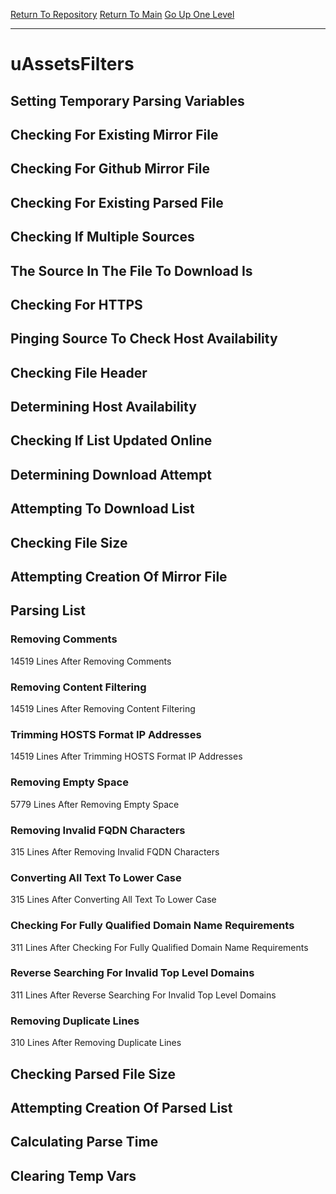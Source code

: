 [Return To Repository](https://github.com/deathbybandaid/piholeparser/)
[Return To Main](https://github.com/deathbybandaid/piholeparser/blob/master/RecentRunLogs/Mainlog.md)
[Go Up One Level](https://github.com/deathbybandaid/piholeparser/blob/master/RecentRunLogs/TopLevelScripts/30-Processing-External-Blacklists.md)
____________________________________
# uAssetsFilters
## Setting Temporary Parsing Variables
## Checking For Existing Mirror File
## Checking For Github Mirror File
## Checking For Existing Parsed File
## Checking If Multiple Sources
## The Source In The File To Download Is
## Checking For HTTPS
## Pinging Source To Check Host Availability
## Checking File Header
## Determining Host Availability
## Checking If List Updated Online
## Determining Download Attempt
## Attempting To Download List
## Checking File Size
## Attempting Creation Of Mirror File
## Parsing List
### Removing Comments
14519 Lines After Removing Comments
### Removing Content Filtering
14519 Lines After Removing Content Filtering
### Trimming HOSTS Format IP Addresses
14519 Lines After Trimming HOSTS Format IP Addresses
### Removing Empty Space
5779 Lines After Removing Empty Space
### Removing Invalid FQDN Characters
315 Lines After Removing Invalid FQDN Characters
### Converting All Text To Lower Case
315 Lines After Converting All Text To Lower Case
### Checking For Fully Qualified Domain Name Requirements
311 Lines After Checking For Fully Qualified Domain Name Requirements
### Reverse Searching For Invalid Top Level Domains
311 Lines After Reverse Searching For Invalid Top Level Domains
### Removing Duplicate Lines
310 Lines After Removing Duplicate Lines
## Checking Parsed File Size
## Attempting Creation Of Parsed List
## Calculating Parse Time
## Clearing Temp Vars
